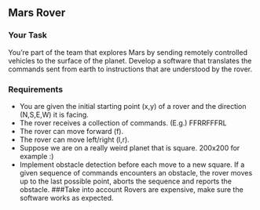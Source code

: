 ## Mars Rover

### Your Task
You’re part of the team that explores Mars by sending remotely controlled vehicles to the surface
of the planet. Develop a software that translates the commands sent from earth to instructions
that are understood by the rover.
### Requirements
- You are given the initial starting point (x,y) of a rover and the direction (N,S,E,W)
it is facing.
- The rover receives a collection of commands. (E.g.) FFRRFFFRL
- The rover can move forward (f).
- The rover can move left/right (l,r).
- Suppose we are on a really weird planet that is square. 200x200 for example :)
- Implement obstacle detection before each move to a new square. If a given
sequence of commands encounters an obstacle, the rover moves up to the last
possible point, aborts the sequence and reports the obstacle.
###Take into account
Rovers are expensive, make sure the software works as expected.
